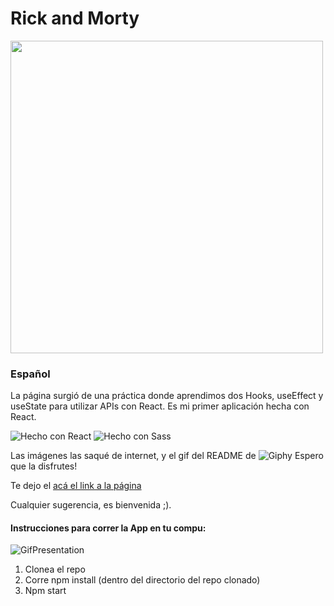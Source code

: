 
# Rick and Morty

<img src="https://blogger.googleusercontent.com/img/b/R29vZ2xl/AVvXsEhrgawmskQyOWYYncgzzRGT93iibJ4JRWYX-f6F2kvI_jnLRM6QB3t_UEAW6kwPp0pZ0P1nhSh10cA5yrk0K9Nix3ABbWWvAwIY4r1U2nUoxNLH9_cK9ZV8izLo67_vhjSOH1FWFBXRiNXMRSSEy_F0Wvm7k5uYJxtq4eYRkdigS4JJmRKJOV19dP3rNA/w477-h235/rickmortyDifDevices-01-01.png" width="500">

### Español

La página surgió de una práctica donde aprendimos dos Hooks, useEffect y useState para utilizar APIs con React. 
Es mi primer aplicación hecha con React.

![Hecho con React](https://shields.io/badge/made%20with-React-lightblue?logo=react&style=plastic)
![Hecho con Sass](https://shields.io/badge/made%20with-Sass-ff69b4?logo=sass&style=plastic)


Las imágenes las saqué de internet, y el gif del README de ![Giphy](https://giphy.com/)
Espero que la disfrutes!

Te dejo el [acá el link a la página](https://morty-and-rick-page.netlify.app/)

Cualquier sugerencia, es bienvenida ;).

#### Instrucciones para correr la App en tu compu:

![GifPresentation](https://media.giphy.com/media/J6D0TKmvHKYjbJmarX/giphy.gif)

1. Clonea el repo
2. Corre npm install (dentro del directorio del repo clonado)
3. Npm start



